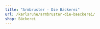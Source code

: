 ```yaml
---
title: "Armbruster - Die Bäckerei"
url: /karlsruhe/armbruster-die-baeckerei/
shop: Bäckerei
---
```

